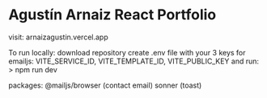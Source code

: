 # Agustín Arnaiz React Portfolio

visit: arnaizagustin.vercel.app

To run locally:
download repository
create .env file with your 3 keys for emailjs: VITE_SERVICE_ID, VITE_TEMPLATE_ID, VITE_PUBLIC_KEY
and run: > npm run dev

packages:
@mailjs/browser (contact email)
sonner (toast)
